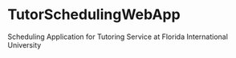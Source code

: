 # TutorSchedulingWebApp
 Scheduling Application for Tutoring Service at Florida International University
